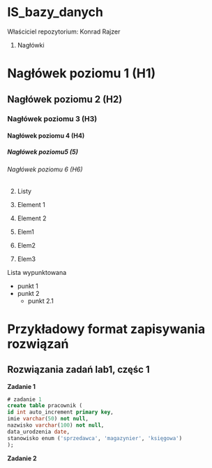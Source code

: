 # IS_bazy_danych

Właściciel repozytorium: Konrad Rajzer

1. Nagłówki
# Nagłówek poziomu 1 (H1)
## Nagłówek poziomu 2 (H2)
### Nagłówek poziomu 3 (H3)
#### Nagłówek poziomu 4 (H4)
##### Nagłówek poziomu5 (5)
###### Nagłówek poziomu 6 (H6)

2. Listy
1. Element 1
2. Element 2

1. Elem1
2. Elem2
3. Elem3

Lista wypunktowana
* punkt 1
* punkt 2
  * punkt 2.1
 
# Przykładowy format zapisywania rozwiązań

## Rozwiązania zadań lab1, częśc 1

**Zadanie 1**
```sql
# zadanie 1
create table pracownik (
id int auto_increment primary key,
imie varchar(50) not null,
nazwisko varchar(100) not null,
data_urodzenia date,
stanowisko enum ('sprzedawca', 'magazynier', 'księgowa')
);
```

**Zadanie 2**

